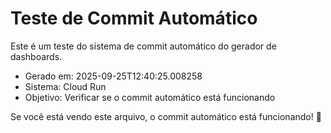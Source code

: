 # Teste de Commit Automático

Este é um teste do sistema de commit automático do gerador de dashboards.

- Gerado em: 2025-09-25T12:40:25.008258
- Sistema: Cloud Run
- Objetivo: Verificar se o commit automático está funcionando

Se você está vendo este arquivo, o commit automático está funcionando! 🎉
